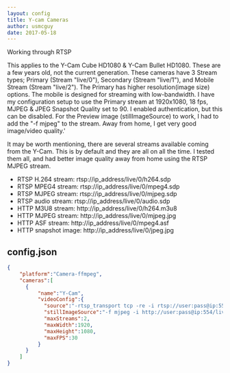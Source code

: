 ```yaml
---
layout: config
title: Y-cam Cameras
author: usmcguy
date: 2017-05-18
---
```

Working through RTSP

This applies to the Y-Cam Cube HD1080 & Y-Cam Bullet HD1080. These are a few years old, not the current generation.  These cameras have 3 Stream types; Primary (Stream "live/0"), Secondary (Stream "live/1"), and Mobile Stream (Stream "live/2"). The Primary has higher resolution(image size) options. The mobile is designed for streaming with low-bandwidth. I have my configuration setup to use the Primary stream at 1920x1080, 18 fps, MJPEG & JPEG Snapshot Quality set to 90. I enabled authentication, but this can be disabled. For the Preview image (stillImageSource) to work, I had to add the "-f mjpeg" to the stream. Away from home, I get very good image/video quality.'

It may be worth mentioning, there are several streams available coming from the Y-Cam. This is by default and they are all on all the time. I tested them all, and had better image quality away from home using the RTSP MJPEG stream.

+ RTSP H.264 stream:	rtsp://ip_address/live/0/h264.sdp
+ RTSP MPEG4 stream:	rtsp://ip_address/live/0/mpeg4.sdp
+ RTSP MJPEG stream:	rtsp://ip_address/live/0/mjpeg.sdp
+ RTSP audio stream:	rtsp://ip_address/live/0/audio.sdp
+ HTTP M3U8 stream:	http://ip_address/live/0/h264.m3u8
+ HTTP MJPEG stream:	http://ip_address/live/0/mjpeg.jpg
+ HTTP ASF stream:	http://ip_address/live/0/mpeg4.asf
+ HTTP snapshot image:	http://ip_address/live/0/jpeg.jpg

## config.json

```json
{
    "platform":"Camera-ffmpeg",
    "cameras":[
      {
          "name":"Y-Cam",
          "videoConfig":{
            "source":"-rtsp_transport tcp -re -i rtsp://user:pass@ip:554/live/0/mjpeg.sdp",
            "stillImageSource":"-f mjpeg -i http://user:pass@ip:554/live/0/mjpeg.jpg",
            "maxStreams":2,
            "maxWidth":1920,
            "maxHeight":1080,
            "maxFPS":30
          }
      }
    ]
}
```
